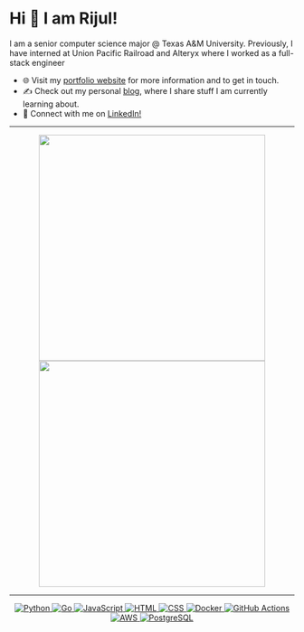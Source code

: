
# Hi 👋 I am Rijul! 
I am a senior computer science major @ Texas A&M University. Previously, I have interned at Union Pacific Railroad and Alteryx where I worked as a full-stack engineer

- 🌐 Visit my [portfolio website](https://rijulranjan.netlify.app) for more information and to get in touch.
- ✍️ Check out my personal [blog](https://rijulranjan.netlify.app), where I share stuff I am currently learning about. 
- 👋 Connect with me on [LinkedIn!](https://linkedin.com/in/rijulr/)
---

<p align="center">
  <img src="https://github-readme-stats.vercel.app/api?username=rijulrr&show_icons=true&theme=bear" width="400">
  <img src="https://github-readme-streak-stats.herokuapp.com?user=rijulrr&theme=dark&hide_border=true" width="400">
</p>

---
<p align="center">
  <a href="https://www.python.org/" target="_blank">
    <img src="https://img.shields.io/badge/Python-%2314354C.svg?style=flat-square&logo=python&logoColor=white" alt="Python">
  </a>
  <a href="https://go.dev/" target="_blank">
    <img src="https://img.shields.io/badge/Go-00ADD8?style=flat-square&logo=go&logoColor=white" alt="Go">
  </a>
  <a href="https://www.javascript.com/" target="_blank">
    <img src="https://img.shields.io/badge/JavaScript-%23F7DF1E.svg?style=flat-square&logo=javascript&logoColor=black" alt="JavaScript">
  </a>
  <a href="https://html.com/" target="_blank">
    <img src="https://img.shields.io/badge/HTML-%23E34F26.svg?style=flat-square&logo=html5&logoColor=white" alt="HTML">
  </a>
  <a href="https://www.w3.org/Style/CSS/Overview.en.html" target="_blank">
    <img src="https://img.shields.io/badge/CSS-%231572B6.svg?style=flat-square&logo=css3&logoColor=white" alt="CSS">
  </a>
  <a href="https://www.docker.com/" target="_blank">
    <img src="https://img.shields.io/badge/Docker-%232496ED.svg?style=flat-square&logo=docker&logoColor=white" alt="Docker">
  </a>
  <a href="https://github.com/features/actions" target="_blank">
    <img src="https://img.shields.io/badge/GitHub%20Actions-%232671E5.svg?style=flat-square&logo=github-actions&logoColor=white" alt="GitHub Actions">
  </a>
  <a href="https://aws.amazon.com/" target="_blank">
    <img src="https://img.shields.io/badge/AWS-%23FF9900.svg?style=flat-square&logo=amazon-aws&logoColor=white" alt="AWS">
  </a>
    <a href="https://www.postgresql.org/" target="_blank">
    <img src="https://img.shields.io/badge/PostgreSQL-316192?style=flat-square&logo=postgresql&logoColor=white" alt="PostgreSQL">
  </a>
</p>
